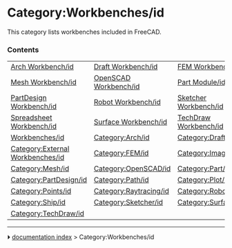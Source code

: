 # Category:Workbenches/id
This category lists workbenches included in FreeCAD.

### Contents

|     |     |     |
| --- | --- | --- |
| [Arch Workbench/id](Arch_Workbench/id.md) | [Draft Workbench/id](Draft_Workbench/id.md) | [FEM Workbench/id](FEM_Workbench/id.md) |
| [Mesh Workbench/id](Mesh_Workbench/id.md) | [OpenSCAD Workbench/id](OpenSCAD_Workbench/id.md) | [Part Module/id](Part_Module/id.md) |
| [PartDesign Workbench/id](PartDesign_Workbench/id.md) | [Robot Workbench/id](Robot_Workbench/id.md) | [Sketcher Workbench/id](Sketcher_Workbench/id.md) |
| [Spreadsheet Workbench/id](Spreadsheet_Workbench/id.md) | [Surface Workbench/id](Surface_Workbench/id.md) | [TechDraw Workbench/id](TechDraw_Workbench/id.md) |
| [Workbenches/id](Workbenches/id.md) | [Category:Arch/id](Category_Arch/id.md) | [Category:Draft/id](Category_Draft/id.md) |
| [Category:External Workbenches/id](Category_External_Workbenches/id.md) | [Category:FEM/id](Category_FEM/id.md) | [Category:Image/id](Category_Image/id.md) |
| [Category:Mesh/id](Category_Mesh/id.md) | [Category:OpenSCAD/id](Category_OpenSCAD/id.md) | [Category:Part/id](Category_Part/id.md) |
| [Category:PartDesign/id](Category_PartDesign/id.md) | [Category:Path/id](Category_Path/id.md) | [Category:Plot/id](Category_Plot/id.md) |
| [Category:Points/id](Category_Points/id.md) | [Category:Raytracing/id](Category_Raytracing/id.md) | [Category:Robot/id](Category_Robot/id.md) |
| [Category:Ship/id](Category_Ship/id.md) | [Category:Sketcher/id](Category_Sketcher/id.md) | [Category:Surface/id](Category_Surface/id.md) |
| [Category:TechDraw/id](Category_TechDraw/id.md) |



---
⏵ [documentation index](../README.md) > Category:Workbenches/id
